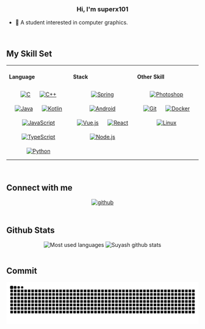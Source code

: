 ### <div align="center">Hi, I'm superx101</div> 

- 🌱 A student interested in computer graphics.  

<br/>

## My Skill Set
<div align="center">
    <table>
        <tr>
            <td valign="top" width="33%">
                <h4>Language</h4>
                <div align="center">
                    <a href="https://www.cprogramming.com/" target="_blank"><img style="margin: 10px"
                            src="https://profilinator.rishav.dev/skills-assets/c-original.svg" alt="C"
                            height="50" /></a>
                    <a href="https://www.cplusplus.com/" target="_blank"><img style="margin: 10px"
                            src="https://profilinator.rishav.dev/skills-assets/cplusplus-original.svg" alt="C++"
                            height="50" /></a>
                    <a href="https://www.java.com/" target="_blank"><img style="margin: 10px"
                            src="https://profilinator.rishav.dev/skills-assets/java-original-wordmark.svg" alt="Java"
                            height="50" /></a>
                    <a href="https://kotlinlang.org/" target="_blank"><img style="margin: 10px"
                            src="https://profilinator.rishav.dev/skills-assets/kotlinlang-icon.svg" alt="Kotlin"
                            height="50" /></a>
                    <a href="https://www.javascript.com/" target="_blank"><img style="margin: 10px"
                            src="https://profilinator.rishav.dev/skills-assets/javascript-original.svg" alt="JavaScript"
                            height="50" /></a>
                    <a href="https://www.typescriptlang.org/" target="_blank"><img style="margin: 10px"
                            src="https://profilinator.rishav.dev/skills-assets/typescript-original.svg" alt="TypeScript"
                            height="50" /></a>
                    <a href="https://www.python.org/" target="_blank"><img style="margin: 10px"
                            src="https://profilinator.rishav.dev/skills-assets/python-original.svg" alt="Python"
                            height="50" /></a>
                </div>
            </td>
            <td valign="top" width="33%">
                <h4>Stack</h4>
                <div align="center">
                    <a href="https://docs.spring.io/spring-framework/docs/3.0.x/reference/expressions.html#:~:text=The%20Spring%20Expression%20Language%20(SpEL,and%20basic%20string%20templating%20functionality."
                        target="_blank"><img style="margin: 10px"
                            src="https://profilinator.rishav.dev/skills-assets/springio-icon.svg" alt="Spring"
                            height="50" /></a>
                    <a href="https://www.android.com/intl/en_in/" target="_blank"><img style="margin: 10px"
                            src="https://profilinator.rishav.dev/skills-assets/android-original-wordmark.svg"
                            alt="Android" height="50" /></a>
                    <a href="https://vuejs.org/" target="_blank"><img style="margin: 10px"
                            src="https://profilinator.rishav.dev/skills-assets/vuejs-original-wordmark.svg" alt="Vue.js"
                            height="50" /></a>
                    <a href="https://reactjs.org/" target="_blank"><img style="margin: 10px"
                            src="https://profilinator.rishav.dev/skills-assets/react-original-wordmark.svg" alt="React"
                            height="50" /></a>
                    <a href="https://nodejs.org/" target="_blank"><img style="margin: 10px"
                            src="https://profilinator.rishav.dev/skills-assets/nodejs-original-wordmark.svg"
                            alt="Node.js" height="50" /></a>
                </div>
            </td>
            <td valign="top" width="33%">
                <h4>Other Skill</h4>
                <div align="center">
                    <a href="https://www.adobe.com/in/products/photoshop.html" target="_blank"><img style="margin: 10px"
                            src="https://profilinator.rishav.dev/skills-assets/photoshop-plain.svg" alt="Photoshop"
                            height="50" /></a>
                    <a href="https://github.com/" target="_blank"><img style="margin: 10px"
                            src="https://profilinator.rishav.dev/skills-assets/git-scm-icon.svg" alt="Git"
                            height="50" /></a>
                    <a href="https://www.docker.com/" target="_blank"><img style="margin: 10px"
                            src="https://profilinator.rishav.dev/skills-assets/docker-original-wordmark.svg"
                            alt="Docker" height="50" /></a>
                    <a href="https://www.linux.org/" target="_blank"><img style="margin: 10px"
                            src="https://profilinator.rishav.dev/skills-assets/linux-original.svg" alt="Linux"
                            height="50" /></a>
                </div>
            </td>
        </tr>
    </table>
</div>
<br />


## Connect with me  
<div align="center">
    <a href="https://github.com/superx101" target="_blank">
        <img src=https://img.shields.io/badge/github-%2324292e.svg?&style=for-the-badge&logo=github&logoColor=white
            alt=github style="margin-bottom: 5px;" />
    </a>
</div>

<br/>  


## Github Stats  
<div align="center">
    <img src="https://github-readme-stats.vercel.app/api/top-langs/?username=superx101&layout=compact&hide_border=false&langs_count=10"
        alt="Most used languages" height="160px">
    <img src="https://github-readme-stats.vercel.app/api?username=superx101&show_icons=true" alt="Suyash github stats"
        height="160px">
</div>

<br/>  


## Commit
<div align="center">
  <picture>
      <source media="(prefers-color-scheme: dark)"
          srcset="https://raw.githubusercontent.com/superx101/superx101/output/github-contribution-grid-snake-dark.svg">
      <source media="(prefers-color-scheme: light)"
          srcset="https://raw.githubusercontent.com/superx101/superx101/output/github-contribution-grid-snake.svg">
      <img alt="github contribution grid snake animation"
          src="https://raw.githubusercontent.com/superx101/superx101/output/github-contribution-grid-snake.svg">
  </picture>
</div>
